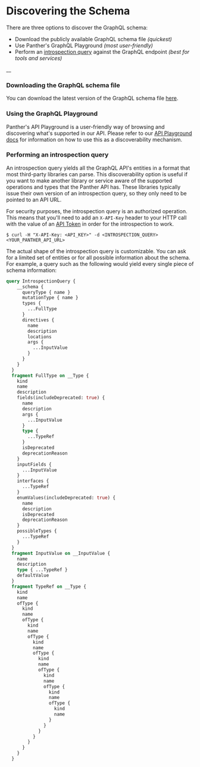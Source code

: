 # Discovering the Schema



There are three options to discover the GraphQL schema:

* Download the publicly available GraphQL schema file _(quickest)_
* Use Panther's GraphQL Playground _(most user-friendly)_
* Perform an [introspection query](https://graphql.org/learn/introspection/) against the GraphQL endpoint _(best for tools and services)_

__

### Downloading the GraphQL schema file

You can download the latest version of the GraphQL schema file [here](https://panther-community-us-east-1.s3.amazonaws.com/v1.29.0/graphql/schema.public.graphql).

### Using the GraphQL Playground

Panther's API Playground is a user-friendly way of browsing and discovering what's supported in our API. Please refer to our [API Playground docs](https://docs.runpanther.io/api-beta/api-playground) for information on how to use this as a discoverability mechanism.

### Performing an introspection query

An introspection query yields all the GraphQL API's entities in a format that most third-party libraries can parse. This discoverability option is useful if you want to make another library or service aware of the supported operations and types that the Panther API has. These libraries typically issue their own version of an introspection query, so they only need to be pointed to an API URL.

For security purposes, the introspection query is an authorized operation. This means that you'll need to add an `X-API-Key` header to your HTTP call with the value of an [API Token](https://docs.runpanther.io/api-beta/generating-an-api-token) in order for the introspection to work. &#x20;

```
$ curl -H "X-API-Key: <API_KEY>" -d <INTROSPECTION_QUERY> <YOUR_PANTHER_API_URL>
```

The actual shape of the introspection query is customizable. You can ask for a limited set of entities or for all possible information about the schema. For example, a query such as the following would yield every single piece of schema information:

```graphql
query IntrospectionQuery {
    __schema {
      queryType { name }
      mutationType { name }
      types {
        ...FullType
      }
      directives {
        name
        description
        locations
        args {
          ...InputValue
        }
      }
    }
  }
  fragment FullType on __Type {
    kind
    name
    description
    fields(includeDeprecated: true) {
      name
      description
      args {
        ...InputValue
      }
      type {
        ...TypeRef
      }
      isDeprecated
      deprecationReason
    }
    inputFields {
      ...InputValue
    }
    interfaces {
      ...TypeRef
    }
    enumValues(includeDeprecated: true) {
      name
      description
      isDeprecated
      deprecationReason
    }
    possibleTypes {
      ...TypeRef
    }
  }
  fragment InputValue on __InputValue {
    name
    description
    type { ...TypeRef }
    defaultValue
  }
  fragment TypeRef on __Type {
    kind
    name
    ofType {
      kind
      name
      ofType {
        kind
        name
        ofType {
          kind
          name
          ofType {
            kind
            name
            ofType {
              kind
              name
              ofType {
                kind
                name
                ofType {
                  kind
                  name
                }
              }
            }
          }
        }
      }
    }
  }
```
